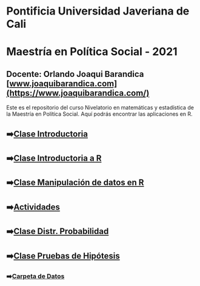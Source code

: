 # Pontificia Universidad Javeriana de Cali
# Maestría en Política Social - 2021


## Docente: Orlando Joaqui Barandica [www.joaquibarandica.com](https://www.joaquibarandica.com/)


Este es el repositorio del curso Nivelatorio en matemáticas y estadística de la Maestría en Política Social. Aquí podrás encontrar las aplicaciones en R.


## ➡️[Clase Introductoria](https://juniorjb5.github.io/PUJ-Niv-Met/Class_1/Class_1.html#1)

## ➡️[Clase Introductoria a R](https://juniorjb5.github.io/PUJ-Niv-Met/Class_2/IntroR.pdf)

## ➡️[Clase Manipulación de datos en R](https://juniorjb5.github.io/PUJ-Niv-Met/Class_2/Class_2.html#1)

## ➡️[Actividades](https://juniorjb5.github.io/PUJ-Niv-Met/Class_3/Class_3.html#1)

## ➡️[Clase Distr. Probabilidad](https://juniorjb5.github.io/PUJ-Niv-Met/Class_4/Class_4.html#1)

## ➡️[Clase Pruebas de Hipótesis](https://juniorjb5.github.io/PUJ-Niv-Met/Class_5/Class_5.html#1)


### ➡️[Carpeta de Datos](https://github.com/juniorjb5/PUJ-Niv-Met/tree/main/Datos)


